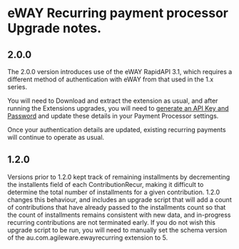 # eWAY Recurring payment processor Upgrade notes.

## 2.0.0

The 2.0.0 version introduces use of the eWAY RapidAPI 3.1, which requires a
different method of authentication with eWAY from that used in the 1.x series.

You will need to Download and extract the extension as usual, and after running
the Extensions upgrades, you will need to [generate an API Key and
Password](https://go.way.io/s/article/How-do-I-setup-my-Live-eWAY-API-Key-and-Password)
and update these details in your Payment Processor settings.

Once your authentication details are updated, existing recurring payments will
continue to operate as usual.

## 1.2.0

Versions prior to 1.2.0 kept track of remaining installments by decrementing the
installents field of each ContributionRecur, making it difficult to determine
the total number of installments for a given contribution.
1.2.0 changes this behaviour, and includes an upgrade script that will add a
count of contributions that have already passed to the installments count so
that the count of installments remains consistent with new data, and in-progress
recurring contributions are not terminated early.
If you do not wish this upgrade script to be run, you will need to manually set
the schema version of the au.com.agileware.ewayrecurring extension to 5.

